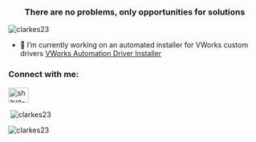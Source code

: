 <!--
**clarkes23/clarkes23** is a ✨ _special_ ✨ repository because its `README.md` (this file) appears on your GitHub profile.

Here are some ideas to get you started:

- 🔭 I’m currently working on ...
- 🌱 I’m currently learning ...
- 👯 I’m looking to collaborate on ...
- 🤔 I’m looking for help with ...
- 💬 Ask me about ...
- 📫 How to reach me: ...
- 😄 Pronouns: ...
- ⚡ Fun fact: ...
-->

<h3 align="center">There are no problems, only opportunities for solutions</h3>

<p align="left"> <img src="https://komarev.com/ghpvc/?username=clarkes23&label=Profile%20views&color=0e75b6&style=flat" alt="clarkes23" /> </p>

- 🔭 I’m currently working on an automated installer for VWorks custom drivers [VWorks Automation Driver Installer](https://github.com/eikontx/VWorksAutomationDriverInstaller)

<h3 align="left">Connect with me:</h3>
<p align="left">
<a href="https://linkedin.com/in/shaun-c-00629496" target="blank"><img align="center" src="https://raw.githubusercontent.com/rahuldkjain/github-profile-readme-generator/master/src/images/icons/Social/linked-in-alt.svg" alt="shaun-c-00629496" height="30" width="40" /></a>
</p>



<p>&nbsp;<img align="center" src="https://github-readme-stats.vercel.app/api?username=clarkes23&show_icons=true&locale=en" alt="clarkes23" /></p>

<p><img align="center" src="https://github-readme-streak-stats.herokuapp.com/?user=clarkes23&" alt="clarkes23" /></p>
